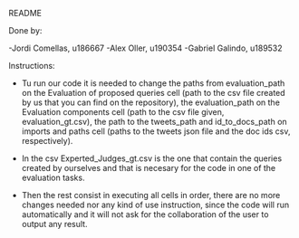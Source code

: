 README

Done by: 

-Jordi Comellas, u186667
-Alex Oller, u190354
-Gabriel Galindo, u189532

Instructions:

- Tu run our code it is needed to change the paths from evaluation_path on the Evaluation of proposed queries cell (path to the csv file created by us that you can find on the repository), the evaluation_path on the Evaluation components cell (path to the csv file given, evaluation_gt.csv), the path to the tweets_path and id_to_docs_path on imports and paths cell (paths to the tweets json file and the doc ids csv, respectively).

- In the csv Experted_Judges_gt.csv is the one that contain the queries created by ourselves and that is necesary for the code in one of the evaluation tasks.

- Then the rest consist in executing all cells in order, there are no more changes needed nor any kind of use instruction, since the code will run automatically and it will not ask for the collaboration of the user to output any result. 